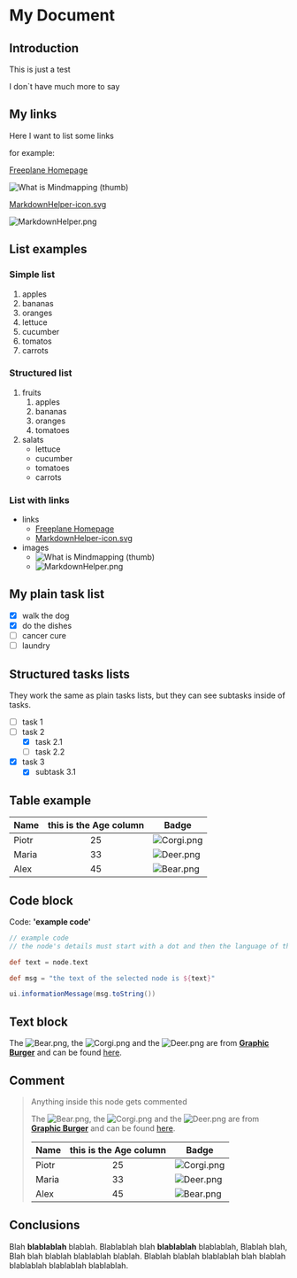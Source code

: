 # My Document

## Introduction

This is just a test

I don`t have much more to say

## My links

Here I want to list some links

for example:

[Freeplane Homepage](https://www.freeplane.org/wiki/index.php/Home)

![What is Mindmapping (thumb)](https://www.freeplane.org/wiki/images/thumb/7/7b/WhatIsMindMapping.jpg/300px-WhatIsMindMapping.jpg)

[MarkdownHelper-icon.svg](file:/C:/Users/Edo/Documents/GitHub/Freeplane_MarkdownHelper/MarkdownHelper/images/MarkdownHelper-icon.svg)

![MarkdownHelper.png](file:/C:/Users/Edo/Documents/GitHub/Freeplane_MarkdownHelper/MarkdownHelper/images/MarkdownHelper.png)

## List examples

### Simple list

1. apples
1. bananas
1. oranges
1. lettuce
1. cucumber
1. tomatos
1. carrots

### Structured list

1. fruits
   1. apples
   1. bananas
   1. oranges
   1. tomatoes
1. salats
   * lettuce
   * cucumber
   * tomatoes
   * carrots

### List with links

* links
   * [Freeplane Homepage](https://www.freeplane.org/wiki/index.php/Home)
   * [MarkdownHelper-icon.svg](file:/C:/Users/Edo/Documents/GitHub/Freeplane_MarkdownHelper/MarkdownHelper/images/MarkdownHelper-icon.svg)
* images
   * ![What is Mindmapping (thumb)](https://www.freeplane.org/wiki/images/thumb/7/7b/WhatIsMindMapping.jpg/300px-WhatIsMindMapping.jpg)
   * ![MarkdownHelper.png](file:/C:/Users/Edo/Documents/GitHub/Freeplane_MarkdownHelper/MarkdownHelper/images/MarkdownHelper.png)

## My plain task list

- [x] walk the dog
- [x] do the dishes
- [ ] cancer cure
- [ ] laundry

## Structured tasks lists

They work the same as plain tasks lists, but they can see subtasks inside of tasks.

- [ ] task 1
- [ ] task 2
   - [x] task 2.1
   - [ ] task 2.2
- [x] task 3
   - [x] subtask 3.1

## Table example

|Name|this is the Age column|Badge|
|----|:----:|----|
|Piotr|25|![Corgi.png](file:/C:/Users/Edo/Documents/GitHub/hello-world/resources/Animals%20Icons%20Set/Animals_png_small/mammals/Corgi.png)|
|Maria|33|![Deer.png](file:/C:/Users/Edo/Documents/GitHub/hello-world/resources/Animals%20Icons%20Set/Animals_png_small/mammals/Deer.png)|
|Alex|45|![Bear.png](file:/C:/Users/Edo/Documents/GitHub/hello-world/resources/Animals%20Icons%20Set/Animals_png_small/mammals/Bear.png)|

## Code block

Code: **'example code'**

```groovy
// example code
// the node's details must start with a dot and then the language of the code

def text = node.text

def msg = "the text of the selected node is ${text}"

ui.informationMessage(msg.toString())
```

## Text block

The ![Bear.png](file:/C:/Users/Edo/Documents/GitHub/hello-world/resources/Animals%20Icons%20Set/Animals_png_small/mammals/Bear.png), the ![Corgi.png](file:/C:/Users/Edo/Documents/GitHub/hello-world/resources/Animals%20Icons%20Set/Animals_png_small/mammals/Corgi.png) and the ![Deer.png](file:/C:/Users/Edo/Documents/GitHub/hello-world/resources/Animals%20Icons%20Set/Animals_png_small/mammals/Deer.png) are from **[Graphic Burger](https://graphicburger.com/)** and can be found [here](https://graphicburger.com/71-free-animal-icons/).

## Comment

> Anything inside this node gets commented
> 
> The ![Bear.png](file:/C:/Users/Edo/Documents/GitHub/hello-world/resources/Animals%20Icons%20Set/Animals_png_small/mammals/Bear.png), the ![Corgi.png](file:/C:/Users/Edo/Documents/GitHub/hello-world/resources/Animals%20Icons%20Set/Animals_png_small/mammals/Corgi.png) and the ![Deer.png](file:/C:/Users/Edo/Documents/GitHub/hello-world/resources/Animals%20Icons%20Set/Animals_png_small/mammals/Deer.png) are from **[Graphic Burger](https://graphicburger.com/)** and can be found [here](https://graphicburger.com/71-free-animal-icons/).
> 
> 
> 
> |Name|this is the Age column|Badge|
> |----|:----:|----|
> |Piotr|25|![Corgi.png](file:/C:/Users/Edo/Documents/GitHub/hello-world/resources/Animals%20Icons%20Set/Animals_png_small/mammals/Corgi.png)|
> |Maria|33|![Deer.png](file:/C:/Users/Edo/Documents/GitHub/hello-world/resources/Animals%20Icons%20Set/Animals_png_small/mammals/Deer.png)|
> |Alex|45|![Bear.png](file:/C:/Users/Edo/Documents/GitHub/hello-world/resources/Animals%20Icons%20Set/Animals_png_small/mammals/Bear.png)|
> 
> 

## Conclusions

Blah  **blablablah** blablah. Blablablah  blah **blablablah** blablablah, Blablah  blah, Blah  blah blablah blablablah blablah. Blablah  blablah blablablah blah blablah blablablah blablablah blablablah.

